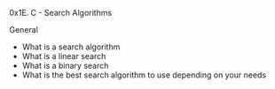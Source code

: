 0x1E. C - Search Algorithms

General
- What is a search algorithm
- What is a linear search
- What is a binary search
- What is the best search algorithm to use depending on your needs
